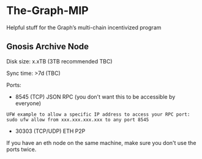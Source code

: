 # The-Graph-MIP
Helpful stuff for the Graph’s multi-chain incentivized program

## Gnosis Archive Node
Disk size: x.xTB (3TB recommended TBC)

Sync time: >7d (TBC)

Ports:

- 8545 (TCP) JSON RPC (you don't want this to be accessible by everyone)
```
UFW example to allow a specific IP address to access your RPC port:
sudo ufw allow from xxx.xxx.xxx.xxx to any port 8545
```
- 30303 (TCP/UDP) ETH P2P 

If you have an eth node on the same machine, make sure you don't use the ports twice.
